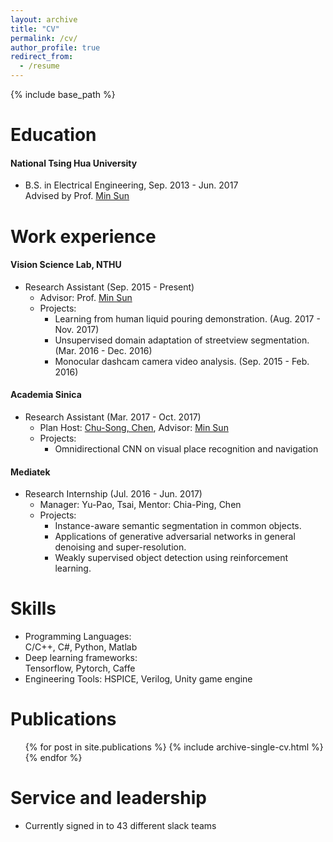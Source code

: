 ```yaml
---
layout: archive
title: "CV"
permalink: /cv/
author_profile: true
redirect_from:
  - /resume
---
```


{% include base_path %}

Education
======
#### National Tsing Hua University
* B.S. in Electrical Engineering, Sep. 2013 - Jun. 2017</br>
 Advised by Prof. [Min Sun](http://aliensunmin.github.io/) 


Work experience
======
#### Vision Science Lab, NTHU
* Research Assistant (Sep. 2015 - Present)
  * Advisor: Prof. [Min Sun](http://aliensunmin.github.io/) 
  * Projects:
    * Learning from human liquid pouring demonstration. (Aug. 2017 - Nov. 2017)
    * Unsupervised domain adaptation of streetview segmentation. (Mar. 2016 - Dec. 2016)
    * Monocular dashcam camera video analysis. (Sep. 2015 - Feb. 2016)

#### Academia Sinica
* Research Assistant (Mar. 2017 - Oct. 2017)
  * Plan Host: [Chu-Song, Chen](http://www.iis.sinica.edu.tw/pages/song/), Advisor: [Min Sun](http://aliensunmin.github.io/)
  * Projects:
    * Omnidirectional CNN on visual place recognition and navigation
    
#### Mediatek
* Research Internship (Jul. 2016 - Jun. 2017)
  * Manager: Yu-Pao, Tsai, Mentor: Chia-Ping, Chen
  * Projects: 
    * Instance-aware semantic segmentation in common objects.
    * Applications of generative adversarial networks in general denoising and super-resolution.
    * Weakly supervised object detection using reinforcement learning.
    
  
Skills
======
* Programming Languages:</br>
  C/C++, C#, Python, Matlab
* Deep learning frameworks:</br>
  Tensorflow, Pytorch, Caffe
* Engineering Tools:
  HSPICE, Verilog, Unity game engine

Publications
======
  <ul>{% for post in site.publications %}
    {% include archive-single-cv.html %}
  {% endfor %}</ul>
  
Service and leadership
======
* Currently signed in to 43 different slack teams
